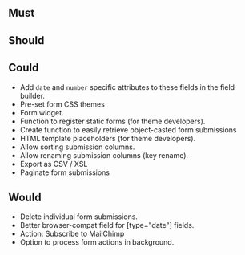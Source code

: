 ## Must

## Should

## Could
- Add `date` and `number` specific attributes to these fields in the field builder.
- Pre-set form CSS themes
- Form widget.
- Function to register static forms (for theme developers).
- Create function to easily retrieve object-casted form submissions
- HTML template placeholders (for theme developers).
- Allow sorting submission columns.
- Allow renaming submission columns (key rename).
- Export as CSV / XSL
- Paginate form submissions

## Would
- Delete individual form submissions.
- Better browser-compat field for [type="date"] fields.
- Action: Subscribe to MailChimp
- Option to process form actions in background.
